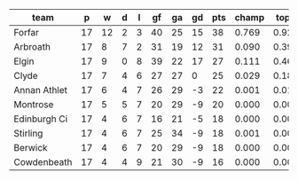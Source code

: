 |     team     | p  | w  | d | l | gf | ga | gd | pts | champ | top2  | top3  | top4  |  5-7  | bot4  | bot3  | bot2  |
|--------------|----|----|---|---|----|----|----|-----|-------|-------|-------|-------|-------|-------|-------|-------|
| Forfar       | 17 | 12 | 2 | 3 | 40 | 25 | 15 |  38 | 0.769 | 0.928 | 0.983 | 0.997 | 0.003 | 0.000 | 0.000 | 0.000|
| Arbroath     | 17 |  8 | 7 | 2 | 31 | 19 | 12 |  31 | 0.090 | 0.395 | 0.699 | 0.891 | 0.103 | 0.015 | 0.005 | 0.001|
| Elgin        | 17 |  9 | 0 | 8 | 39 | 22 | 17 |  27 | 0.111 | 0.461 | 0.744 | 0.903 | 0.091 | 0.015 | 0.005 | 0.002|
| Clyde        | 17 |  7 | 4 | 6 | 27 | 27 |  0 |  25 | 0.029 | 0.181 | 0.418 | 0.727 | 0.249 | 0.061 | 0.025 | 0.008|
| Annan Athlet | 17 |  6 | 4 | 7 | 26 | 29 | -3 |  22 | 0.001 | 0.019 | 0.077 | 0.210 | 0.564 | 0.368 | 0.226 | 0.118|
| Montrose     | 17 |  5 | 5 | 7 | 20 | 29 | -9 |  20 | 0.000 | 0.004 | 0.019 | 0.061 | 0.433 | 0.675 | 0.506 | 0.331|
| Edinburgh Ci | 17 |  4 | 6 | 7 | 16 | 21 | -5 |  18 | 0.000 | 0.002 | 0.014 | 0.053 | 0.399 | 0.715 | 0.548 | 0.371|
| Stirling     | 17 |  4 | 6 | 7 | 25 | 34 | -9 |  18 | 0.001 | 0.006 | 0.026 | 0.082 | 0.481 | 0.609 | 0.437 | 0.271|
| Berwick      | 17 |  4 | 6 | 7 | 20 | 29 | -9 |  18 | 0.000 | 0.002 | 0.012 | 0.044 | 0.366 | 0.747 | 0.591 | 0.412|
| Cowdenbeath  | 17 |  4 | 4 | 9 | 21 | 30 | -9 |  16 | 0.000 | 0.001 | 0.009 | 0.031 | 0.312 | 0.792 | 0.657 | 0.486|
